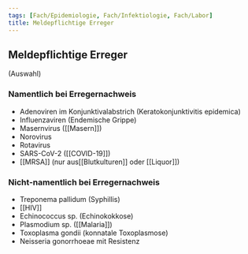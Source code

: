 ```yaml
---
tags: [Fach/Epidemiologie, Fach/Infektiologie, Fach/Labor]
title: Meldepflichtige Erreger
---
```

## Meldepflichtige Erreger
(Auswahl)
### Namentlich  bei Erregernachweis
- Adenoviren im Konjunktivalabstrich (Keratokonjunktivitis epidemica)
- Influenzaviren (Endemische Grippe)
- Masernvirus ([[Masern]])
- Norovirus
- Rotavirus
- SARS-CoV-2 ([[COVID-19]])
- [[MRSA]] (nur aus[[Blutkulturen]] oder [[Liquor]])

### Nicht-namentlich bei Erregernachweis
- Treponema pallidum (Syphillis)
- [[HIV]]
- Echinococcus sp. (Echinokokkose)
- Plasmodium sp. ([[Malaria]])
- Toxoplasma gondii (konnatale Toxoplasmose)
- Neisseria gonorrhoeae mit Resistenz